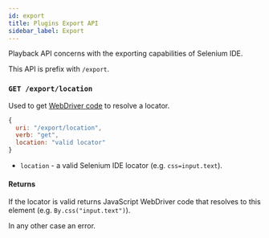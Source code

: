 ```yaml
---
id: export
title: Plugins Export API
sidebar_label: Export
---
```


Playback API concerns with the exporting capabilities of Selenium IDE.  

This API is prefix with `/export`.  

### `GET /export/location`

Used to get [WebDriver code](https://www.npmjs.com/package/selenium-webdriver) to resolve a locator.

```js
{
  uri: "/export/location",
  verb: "get",
  location: "valid locator"
}
```

- `location` - a valid Selenium IDE locator (e.g. `css=input.text`).

#### Returns

If the locator is valid returns JavaScript WebDriver code that resolves to this element (e.g. `By.css("input.text")`).  

In any other case an error.
